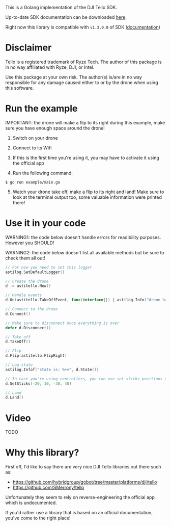 This is a Golang implementation of the DJI Tello SDK.

Up-to-date SDK documentation can be downloaded [here](https://www.ryzerobotics.com/fr/tello/downloads).

Right now this library is compatible with `v1.3.0.0` of SDK ([documentation](https://terra-1-g.djicdn.com/2d4dce68897a46b19fc717f3576b7c6a/Tello%20%E7%BC%96%E7%A8%8B%E7%9B%B8%E5%85%B3/For%20Tello/Tello%20SDK%20Documentation%20EN_1.3_1122.pdf))

# Disclaimer

Tello is a registered trademark of Ryze Tech. The author of this package is in no way affiliated with Ryze, DJI, or Intel.

Use this package at your own risk. The author(s) is/are in no way responsible for any damage caused either to or by the drone when using this software.

# Run the example

IMPORTANT: the drone will make a flip to its right during this example, make sure you have enough space around the drone!

1) Switch on your drone

2) Connect to its Wifi

3) If this is the first time you're using it, you may have to activate it using the official app

4) Run the following command:

```
$ go run example/main.go
```

5) Watch your drone take off, make a flip to its right and land! Make sure to look at the terminal output too, some valuable information were printed there!

# Use it in your code

WARNING1: the code below doesn't handle errors for readibility purposes. However you SHOULD!

WARNING2: the code below doesn't list all available methods but be sure to check them all out!

```go
// For now you need to set this logger
astilog.SetDefaultLogger()

// Create the drone
d := astitello.New()

// Handle events
d.On(astitello.TakeOffEvent, func(interface{}) { astilog.Info("drone has took off!") })

// Connect to the drone
d.Connect()

// Make sure to disconnect once everything is over
defer d.Disconnect()

// Take off
d.TakeOff()

// Flip
d.Flip(astitello.FlipRight)

// Log state
astilog.Infof("state is: %+v", d.State())

// In case you're using controllers, you can use set sticks positions directly
d.SetSticks(-20, 10, -30, 40)

// Land
d.Land()
```

# Video

TODO

# Why this library?

First off, I'd like to say there are very nice DJI Tello libraries out there such as:

- https://github.com/hybridgroup/gobot/tree/master/platforms/dji/tello
- https://github.com/SMerrony/tello

Unfortunately they seem to rely on reverse-engineering the official app which is undocumented.

If you'd rather use a library that is based on an official documentation, you've come to the right place!